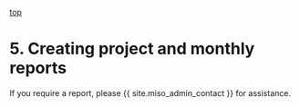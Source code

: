 <a name="reports" href="#" id="toplink">top</a>

# 5. Creating project and monthly reports

If you require a report, please {{ site.miso_admin_contact }} for assistance.

